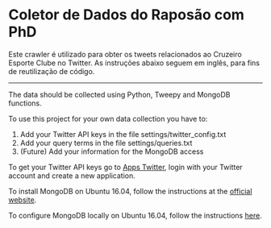 # Coletor de Dados do Raposão com PhD

Este crawler é utilizado para obter os tweets relacionados ao Cruzeiro Esporte Clube no Twitter. As instruções abaixo seguem em inglês, para fins de reutilização de código.

---

The data should be collected using Python, Tweepy and MongoDB functions.

To use this project for your own data collection you have to:

1. Add your Twitter API keys in the file settings/twitter_config.txt
2. Add your query terms in the file settings/queries.txt
3. (Future) Add your information for the MongoDB access

To get your Twitter API keys go to [Apps Twitter](http://apps.twitter.com), login with your Twitter account and create a new application.

To install MongoDB on Ubuntu 16.04, follow the instructions at the [official website](https://docs.mongodb.com/manual/tutorial/install-mongodb-on-ubuntu/).

To configure MongoDB locally on Ubuntu 16.04, follow the instructions [here](https://www.digitalocean.com/community/tutorials/how-to-install-and-secure-mongodb-on-ubuntu-16-04).